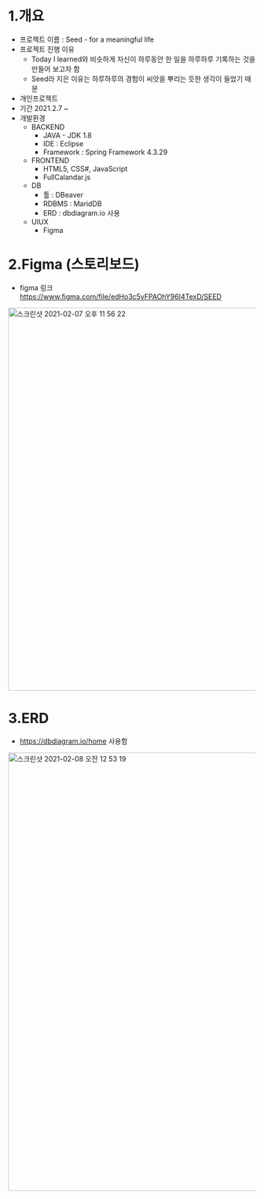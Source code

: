 1.개요
=======
* 프로젝트 이름 : Seed - for a meaningful life
* 프로젝트 진행 이유
  * Today I learned와 비슷하게 자신이 하루동안 한 일을 하루하루 기록하는 것을 만들어 보고자 함
  * Seed라 지은 이유는 하루하루의 경험이 씨앗을 뿌리는 듯한 생각이 들었기 때문
* 개인프로젝트<br />
* 기간 2021.2.7 ~<br />
* 개발환경<br />
  * BACKEND
    * JAVA - JDK 1.8
    * IDE : Eclipse
    * Framework : Spring Framework 4.3.29
  * FRONTEND
    * HTML5, CSS#, JavaScript
    * FullCalandar.js
  * DB
    * 툴 : DBeaver
    * RDBMS : MaridDB
    * ERD : dbdiagram.io 사용
  * UIUX
    * Figma

2.Figma (스토리보드)
===================
* figma 링크 <br />
  https://www.figma.com/file/edHo3c5vFPAOhY96I4TexD/SEED

<img width="779" alt="스크린샷 2021-02-07 오후 11 56 22" src="https://user-images.githubusercontent.com/68858357/107150206-169cf100-69a0-11eb-8268-6abc10946f75.png">

3.ERD
==========
* https://dbdiagram.io/home 사용함<br />
<img width="891" alt="스크린샷 2021-02-08 오전 12 53 19" src="https://user-images.githubusercontent.com/68858357/107151830-17d21c00-69a8-11eb-88e7-5a61836dc4c9.png">
